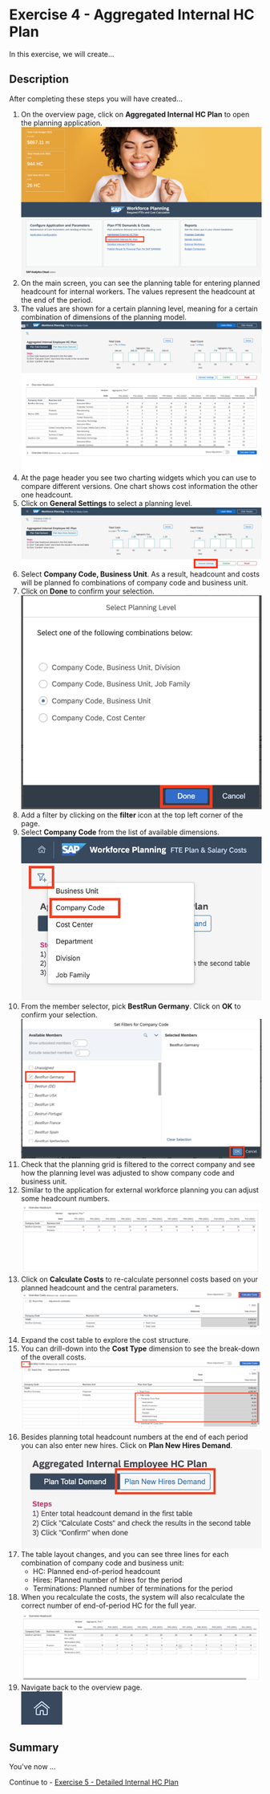 # Exercise 4 - Aggregated Internal HC Plan

In this exercise, we will create...

## Description

After completing these steps you will have created...

1. On the overview page, click on **Aggregated Internal HC Plan** to open the planning application.
<br>![](/exercises/ex4/images/04_0001.png)
2. On the main screen, you can see the planning table for entering planned headcount for internal workers. The values represent the headcount at the end of the period.
3. The values are shown for a certain planning level, meaning for a certain combination of dimensions of the planning model.
<br>![](/exercises/ex4/images/04_0002.png)
4.	At the page header you see two charting widgets which you can use to compare different versions. One chart shows cost information the other one headcount.
5.	Click on **General Settings** to select a planning level.
<br>![](/exercises/ex4/images/04_0003.png)
6.	Select **Company Code, Business Unit**. As a result, headcount and costs will be planned fo combinations of company code and business unit.
7.	Click on **Done** to confirm your selection.
<br>![](/exercises/ex4/images/04_0004.png)
8.	Add a filter by clicking on the **filter** icon at the top left corner of the page.
9.	Select **Company Code** from the list of available dimensions. 
<br>![](/exercises/ex4/images/04_0005.png)
10.	From the member selector, pick **BestRun Germany**. Click on **OK** to confirm your selection.
<br>![](/exercises/ex4/images/04_0006.png)
11.	Check that the planning grid is filtered to the correct company and see how the planning level was adjusted to show company code and business unit.
12.	Similar to the application for external workforce planning you can adjust some headcount numbers.
<br>![](/exercises/ex4/images/04_0007.png)
13.	Click on **Calculate Costs** to re-calculate personnel costs based on your planned headcount and the central parameters.
<br>![](/exercises/ex4/images/04_0008.png)
14.	Expand the cost table to explore the cost structure.
15.	You can drill-down into the **Cost Type** dimension to see the break-down of the overall costs.
<br>![](/exercises/ex4/images/04_0009.png)
16.	Besides planning total headcount numbers at the end of each period you can also enter new hires. Click on **Plan New Hires Demand**.
<br>![](/exercises/ex4/images/04_0010.png)
17.	The table layout changes, and you can see three lines for each combination of company code and business unit:
    - HC: Planned end-of-period headcount
    - Hires: Planned number of hires for the period
    - Terminations: Planned number of terminations for the period
18.	When you recalculate the costs, the system will also recalculate the correct number of end-of-period HC for the full year.
<br>![](/exercises/ex4/images/04_0011.png)
19.	Navigate back to the overview page.
<br>![](/exercises/ex4/images/04_0012.png)





## Summary

You've now ...

Continue to - [Exercise 5 - Detailed Internal HC Plan](../ex5/README.md)
